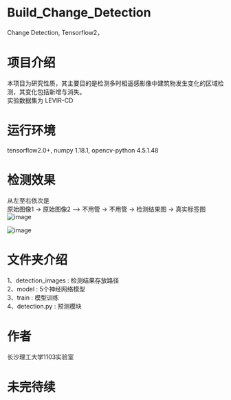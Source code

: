 # Build_Change_Detection
Change Detection, Tensorflow2，
  
  
# 项目介绍  
本项目为研究性质，其主要目的是检测多时相遥感影像中建筑物发生变化的区域检测，其变化包括新增与消失。  
实验数据集为 LEVIR-CD  
  
# 运行环境  
tensorflow2.0+, numpy 1.18.1, opencv-python 4.5.1.48  
  
# 检测效果  
从左至右依次是  
原始图像1 -> 原始图像2 —> 不用管 -> 不用管 -> 检测结果图 -> 真实标签图  
![image](./detection_images/94.png)  

![image](./detection_images/104.png)  

# 文件夹介绍  
1、detection_images      :       检测结果存放路径  
2、model                 :       5个神经网络模型  
3、train                 :       模型训练  
4、detection.py          :       预测模块  

# 作者  
长沙理工大学1103实验室  
  
# 未完待续  